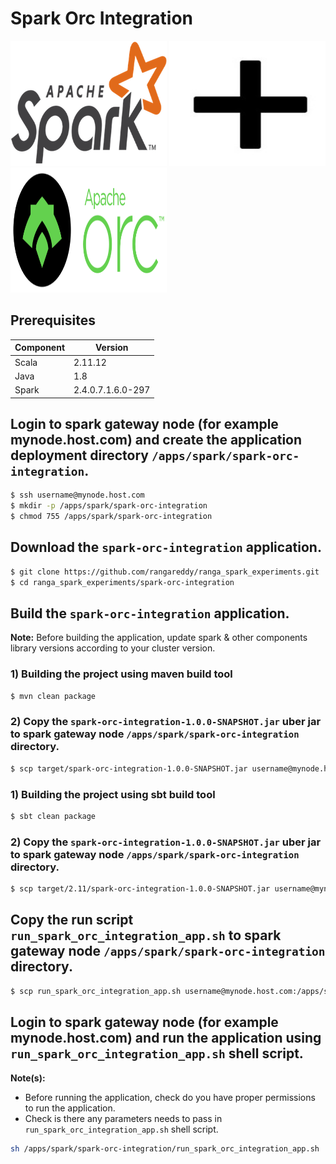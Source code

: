 # Spark Orc Integration

<div>
        <img src="https://github.com/rangareddy/ranga-logos/blob/main/frameworks/spark/spark_logo.png?raw=true" height="200" width="250"/>
        <img src="https://github.com/rangareddy/ranga-logos/blob/main/others/plus_logo.png?raw=true" height="200" width="250"/>
        <img src="https://github.com/rangareddy/ranga-logos/blob/main/file_formats/orc_logo.png?raw=true" height="200" width="250"/>
</div>


## Prerequisites

|Component|Version|
|---------|-------|
|Scala|2.11.12|
|Java|1.8|
|Spark|2.4.0.7.1.6.0-297|




## Login to spark gateway node (for example mynode.host.com) and create the application deployment directory `/apps/spark/spark-orc-integration`.
```sh
$ ssh username@mynode.host.com
$ mkdir -p /apps/spark/spark-orc-integration
$ chmod 755 /apps/spark/spark-orc-integration
```

## Download the `spark-orc-integration` application.
```sh
$ git clone https://github.com/rangareddy/ranga_spark_experiments.git
$ cd ranga_spark_experiments/spark-orc-integration
```

## Build the `spark-orc-integration` application.
**Note:** Before building the application, update spark & other components library versions according to your cluster version.

### 1) Building the project using maven build tool

```sh
$ mvn clean package
```

### 2) Copy the `spark-orc-integration-1.0.0-SNAPSHOT.jar` uber jar to spark gateway node `/apps/spark/spark-orc-integration` directory.

```sh
$ scp target/spark-orc-integration-1.0.0-SNAPSHOT.jar username@mynode.host.com:/apps/spark/spark-orc-integration
```

### 1) Building the project using sbt build tool

```sh
$ sbt clean package
```

### 2) Copy the `spark-orc-integration-1.0.0-SNAPSHOT.jar` uber jar to spark gateway node `/apps/spark/spark-orc-integration` directory.

```sh
$ scp target/2.11/spark-orc-integration-1.0.0-SNAPSHOT.jar username@mynode.host.com:/apps/spark/spark-orc-integration
```

## Copy the run script `run_spark_orc_integration_app.sh` to spark gateway node `/apps/spark/spark-orc-integration` directory.

```sh
$ scp run_spark_orc_integration_app.sh username@mynode.host.com:/apps/spark/spark-orc-integration
```

## Login to spark gateway node (for example mynode.host.com) and run the application using `run_spark_orc_integration_app.sh` shell script.

**Note(s):**
* Before running the application, check do you have proper permissions to run the application.
* Check is there any parameters needs to pass in `run_spark_orc_integration_app.sh` shell script.

```sh
sh /apps/spark/spark-orc-integration/run_spark_orc_integration_app.sh
```